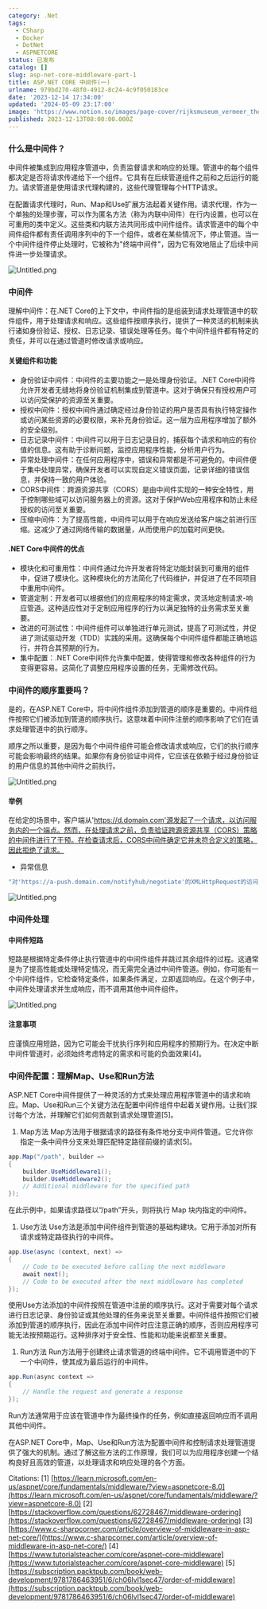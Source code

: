 ```yaml
---
category: .Net
tags:
  - CSharp
  - Docker
  - DotNet
  - ASPNETCORE
status: 已发布
catalog: []
slug: asp-net-core-middleware-part-1
title: ASP.NET CORE 中间件(一)
urlname: 979bd270-48f0-4912-8c24-4c9f050183ce
date: '2023-12-14 17:34:00'
updated: '2024-05-09 23:17:00'
image: 'https://www.notion.so/images/page-cover/rijksmuseum_vermeer_the_milkmaid.jpg'
published: 2023-12-13T08:00:00.000Z
---
```


### 什么是中间件？


中间件被集成到应用程序管道中，负责监督请求和响应的处理。管道中的每个组件都决定是否将请求传递给下一个组件。它具有在后续管道组件之前和之后运行的能力。请求管道是使用请求代理构建的，这些代理管理每个HTTP请求。


在配置请求代理时，Run、Map和Use扩展方法起着关键作用。请求代理，作为一个单独的处理步骤，可以作为匿名方法（称为内联中间件）在行内设置，也可以在可重用的类中定义。这些类和内联方法共同形成中间件组件。请求管道中的每个中间件组件都有责任调用序列中的下一个组件，或者在某些情况下，停止管道。当一个中间件组件停止处理时，它被称为"终端中间件"，因为它有效地阻止了后续中间件进一步处理请求。


![Untitled.png](https://prod-files-secure.s3.us-west-2.amazonaws.com/5d24fe63-e567-4804-86f9-9fdc62e13082/da807807-d02d-4fa1-86b6-db45e4678714/Untitled.png?X-Amz-Algorithm=AWS4-HMAC-SHA256&X-Amz-Content-Sha256=UNSIGNED-PAYLOAD&X-Amz-Credential=ASIAZI2LB466SUG5FFYU%2F20250129%2Fus-west-2%2Fs3%2Faws4_request&X-Amz-Date=20250129T213245Z&X-Amz-Expires=3600&X-Amz-Security-Token=IQoJb3JpZ2luX2VjEI3%2F%2F%2F%2F%2F%2F%2F%2F%2F%2FwEaCXVzLXdlc3QtMiJHMEUCIQCQ71p4JEHAGhDJUrJ1T5Loeg2HlSSp5i3xhHIdXmRlbwIgY6kGBqqHHv5BbXeR40ddkic6viNO7yEWT9YVQ3M6TZcqiAQIlv%2F%2F%2F%2F%2F%2F%2F%2F%2F%2FARAAGgw2Mzc0MjMxODM4MDUiDIfoxqjj4PBrGcSYICrcA8XZqP0gblldvk8jv352IBQ0LcCMo%2B2pkLXmVXy%2BW9L41ml3wt8HVpOI5gjJFyl2F%2FzPFf%2FhvOLk0haQMuzhGMajYG7j2h4jXC%2F8VKFflBET8HKvTDWo9EAj6Kl%2B94%2FKZVaOcGtF9Bj4esWrDZEsSa0aKYpeE5PLZB%2ByWYrih4%2B8zbXfQpEicvNQEuTuK1q54yVVDxYRTtW76iDwCnRZJLCg1f%2FYm9oWm4SrO4UwkTa%2FU6e%2FTg9cybKu5q%2BgnO8QUrl%2FHHDfQKF8%2B5itquNnWpv9JNowl4QG3%2Fuv0zDWALbDvlJTbCG2gWMcPbB8PJTqWVhtAFr6czG7aN571Sh0isG6%2BnN9ondr%2FSvuW8zwQgtK3cFZbSBdOYm%2FWUydtpL5ptOaEWsvaXRE8mXhYaO3sKdMPp81Nc37yaXwCrqtcMb0mW5Hb9UUHucIonRjq5EHDA3KgZXCjyREGZP1FAwi94nzVHtbCMTP0H2Nj7IR6OgYbMP0vzWbEYCsgLqUN8p%2FPgDxI5pGg4OLpjX55Rpoq5UuyoZdZtZw%2F%2BpA%2BxjYYIxntdn4QXU6YR%2Ff4Yy6IOIxxNXZpnQLH2l0l%2BDw6Mc12dN2Z3f2SWzvm2kjFz7%2FIXVHiqYD0EXOgvpTHa2wMPOo6rwGOqUBxvbWxX2V6I%2BzGyyJi1S6metuKEg018eUtrkl5cWQRtghwCPPZsB9aFy0Pd3wTrpVRTBl6o4LlY0Dfsdo5S%2FtGeo1EDZNjiM7%2BPWWmNZcQr3LzNGJLPO2zytnCsj%2BECs3hLJAljUH7rT5HBn32Z3ofszrGk1mfokSpafIR9zIwiBACvnP6B%2FccMNkR8q3bTHO240aEBn8f%2BJ5RasBDglcSOdOiI%2F7&X-Amz-Signature=722168bb8e92bb5cb19a0b5a61cd9fd895526d93298ea1b2a272ed7292466045&X-Amz-SignedHeaders=host&x-id=GetObject)


### 中间件


理解中间件：在.NET Core的上下文中，中间件指的是组装到请求处理管道中的软件组件，用于处理请求和响应。这些组件按顺序执行，提供了一种灵活的机制来执行诸如身份验证、授权、日志记录、错误处理等任务。每个中间件组件都有特定的责任，并可以在通过管道时修改请求或响应。


#### 关键组件和功能

- 身份验证中间件：中间件的主要功能之一是处理身份验证。.NET Core中间件允许开发者无缝地将身份验证机制集成到管道中。这对于确保只有授权用户可以访问受保护的资源至关重要。
- 授权中间件：授权中间件通过确定经过身份验证的用户是否具有执行特定操作或访问某些资源的必要权限，来补充身份验证。这一层为应用程序增加了额外的安全级别。
- 日志记录中间件：中间件可以用于日志记录目的，捕获每个请求和响应的有价值的信息。这有助于诊断问题，监控应用程序性能，分析用户行为。
- 异常处理中间件：在任何应用程序中，错误和异常都是不可避免的。中间件便于集中处理异常，确保开发者可以实现自定义错误页面，记录详细的错误信息，并保持一致的用户体验。
- CORS中间件：跨源资源共享（CORS）是由中间件实现的一种安全特性，用于控制哪些域可以访问服务器上的资源。这对于保护Web应用程序和防止未经授权的访问至关重要。
- 压缩中间件：为了提高性能，中间件可以用于在响应发送给客户端之前进行压缩。这减少了通过网络传输的数据量，从而使用户的加载时间更快。

#### .NET Core中间件的优点

- 模块化和可重用性：中间件通过允许开发者将特定功能封装到可重用的组件中，促进了模块化。这种模块化的方法简化了代码维护，并促进了在不同项目中重用中间件。
- 管道定制：开发者可以根据他们的应用程序的特定需求，灵活地定制请求-响应管道。这种适应性对于定制应用程序的行为以满足独特的业务需求至关重要。
- 改进的可测试性：中间件组件可以单独进行单元测试，提高了可测试性，并促进了测试驱动开发（TDD）实践的采用。这确保每个中间件组件都能正确地运行，并符合其预期的行为。
- 集中配置：.NET Core中间件允许集中配置，使得管理和修改各种组件的行为变得更容易。这简化了调整应用程序设置的任务，无需修改代码。

### 中间件的顺序重要吗？


是的，在ASP.NET Core中，将中间件组件添加到管道的顺序是重要的。中间件组件按照它们被添加到管道的顺序执行。这意味着中间件注册的顺序影响了它们在请求处理管道中的执行顺序。


顺序之所以重要，是因为每个中间件组件可能会修改请求或响应，它们的执行顺序可能会影响最终的结果。如果你有身份验证中间件，它应该在依赖于经过身份验证的用户信息的其他中间件之前执行。


![Untitled.png](https://prod-files-secure.s3.us-west-2.amazonaws.com/5d24fe63-e567-4804-86f9-9fdc62e13082/24f795a2-1c5a-4a6b-a0d8-2afb160076f1/Untitled.png?X-Amz-Algorithm=AWS4-HMAC-SHA256&X-Amz-Content-Sha256=UNSIGNED-PAYLOAD&X-Amz-Credential=ASIAZI2LB466SUG5FFYU%2F20250129%2Fus-west-2%2Fs3%2Faws4_request&X-Amz-Date=20250129T213245Z&X-Amz-Expires=3600&X-Amz-Security-Token=IQoJb3JpZ2luX2VjEI3%2F%2F%2F%2F%2F%2F%2F%2F%2F%2FwEaCXVzLXdlc3QtMiJHMEUCIQCQ71p4JEHAGhDJUrJ1T5Loeg2HlSSp5i3xhHIdXmRlbwIgY6kGBqqHHv5BbXeR40ddkic6viNO7yEWT9YVQ3M6TZcqiAQIlv%2F%2F%2F%2F%2F%2F%2F%2F%2F%2FARAAGgw2Mzc0MjMxODM4MDUiDIfoxqjj4PBrGcSYICrcA8XZqP0gblldvk8jv352IBQ0LcCMo%2B2pkLXmVXy%2BW9L41ml3wt8HVpOI5gjJFyl2F%2FzPFf%2FhvOLk0haQMuzhGMajYG7j2h4jXC%2F8VKFflBET8HKvTDWo9EAj6Kl%2B94%2FKZVaOcGtF9Bj4esWrDZEsSa0aKYpeE5PLZB%2ByWYrih4%2B8zbXfQpEicvNQEuTuK1q54yVVDxYRTtW76iDwCnRZJLCg1f%2FYm9oWm4SrO4UwkTa%2FU6e%2FTg9cybKu5q%2BgnO8QUrl%2FHHDfQKF8%2B5itquNnWpv9JNowl4QG3%2Fuv0zDWALbDvlJTbCG2gWMcPbB8PJTqWVhtAFr6czG7aN571Sh0isG6%2BnN9ondr%2FSvuW8zwQgtK3cFZbSBdOYm%2FWUydtpL5ptOaEWsvaXRE8mXhYaO3sKdMPp81Nc37yaXwCrqtcMb0mW5Hb9UUHucIonRjq5EHDA3KgZXCjyREGZP1FAwi94nzVHtbCMTP0H2Nj7IR6OgYbMP0vzWbEYCsgLqUN8p%2FPgDxI5pGg4OLpjX55Rpoq5UuyoZdZtZw%2F%2BpA%2BxjYYIxntdn4QXU6YR%2Ff4Yy6IOIxxNXZpnQLH2l0l%2BDw6Mc12dN2Z3f2SWzvm2kjFz7%2FIXVHiqYD0EXOgvpTHa2wMPOo6rwGOqUBxvbWxX2V6I%2BzGyyJi1S6metuKEg018eUtrkl5cWQRtghwCPPZsB9aFy0Pd3wTrpVRTBl6o4LlY0Dfsdo5S%2FtGeo1EDZNjiM7%2BPWWmNZcQr3LzNGJLPO2zytnCsj%2BECs3hLJAljUH7rT5HBn32Z3ofszrGk1mfokSpafIR9zIwiBACvnP6B%2FccMNkR8q3bTHO240aEBn8f%2BJ5RasBDglcSOdOiI%2F7&X-Amz-Signature=0d2fc11f9f9ecae8efc3d2b773b177cfdbdbffa56427e4c89b49b52840ee9d26&X-Amz-SignedHeaders=host&x-id=GetObject)


#### 举例


在给定的场景中，客户端从'https://d.domain.com'源发起了一个请求，以访问服务内的一个端点。然而，在处理请求之前，负责验证跨源资源共享（CORS）策略的中间件进行了干预。在检查请求后，CORS中间件确定它并未符合定义的策略，因此拒绝了请求。

- 异常信息

```c#
"对'https://a-push.domain.com/notifyhub/negotiate'的XMLHttpRequest的访问，源自'https://d.domain.com'，已被CORS策略阻止：预检请求的响应未通过访问控制检查：请求的资源上没有'Access-Control-Allow-Origin'头。"[1][2][3]
```


![Untitled.png](https://prod-files-secure.s3.us-west-2.amazonaws.com/5d24fe63-e567-4804-86f9-9fdc62e13082/371d9517-dafe-4432-94b7-2d14d1593167/Untitled.png?X-Amz-Algorithm=AWS4-HMAC-SHA256&X-Amz-Content-Sha256=UNSIGNED-PAYLOAD&X-Amz-Credential=ASIAZI2LB466SUG5FFYU%2F20250129%2Fus-west-2%2Fs3%2Faws4_request&X-Amz-Date=20250129T213245Z&X-Amz-Expires=3600&X-Amz-Security-Token=IQoJb3JpZ2luX2VjEI3%2F%2F%2F%2F%2F%2F%2F%2F%2F%2FwEaCXVzLXdlc3QtMiJHMEUCIQCQ71p4JEHAGhDJUrJ1T5Loeg2HlSSp5i3xhHIdXmRlbwIgY6kGBqqHHv5BbXeR40ddkic6viNO7yEWT9YVQ3M6TZcqiAQIlv%2F%2F%2F%2F%2F%2F%2F%2F%2F%2FARAAGgw2Mzc0MjMxODM4MDUiDIfoxqjj4PBrGcSYICrcA8XZqP0gblldvk8jv352IBQ0LcCMo%2B2pkLXmVXy%2BW9L41ml3wt8HVpOI5gjJFyl2F%2FzPFf%2FhvOLk0haQMuzhGMajYG7j2h4jXC%2F8VKFflBET8HKvTDWo9EAj6Kl%2B94%2FKZVaOcGtF9Bj4esWrDZEsSa0aKYpeE5PLZB%2ByWYrih4%2B8zbXfQpEicvNQEuTuK1q54yVVDxYRTtW76iDwCnRZJLCg1f%2FYm9oWm4SrO4UwkTa%2FU6e%2FTg9cybKu5q%2BgnO8QUrl%2FHHDfQKF8%2B5itquNnWpv9JNowl4QG3%2Fuv0zDWALbDvlJTbCG2gWMcPbB8PJTqWVhtAFr6czG7aN571Sh0isG6%2BnN9ondr%2FSvuW8zwQgtK3cFZbSBdOYm%2FWUydtpL5ptOaEWsvaXRE8mXhYaO3sKdMPp81Nc37yaXwCrqtcMb0mW5Hb9UUHucIonRjq5EHDA3KgZXCjyREGZP1FAwi94nzVHtbCMTP0H2Nj7IR6OgYbMP0vzWbEYCsgLqUN8p%2FPgDxI5pGg4OLpjX55Rpoq5UuyoZdZtZw%2F%2BpA%2BxjYYIxntdn4QXU6YR%2Ff4Yy6IOIxxNXZpnQLH2l0l%2BDw6Mc12dN2Z3f2SWzvm2kjFz7%2FIXVHiqYD0EXOgvpTHa2wMPOo6rwGOqUBxvbWxX2V6I%2BzGyyJi1S6metuKEg018eUtrkl5cWQRtghwCPPZsB9aFy0Pd3wTrpVRTBl6o4LlY0Dfsdo5S%2FtGeo1EDZNjiM7%2BPWWmNZcQr3LzNGJLPO2zytnCsj%2BECs3hLJAljUH7rT5HBn32Z3ofszrGk1mfokSpafIR9zIwiBACvnP6B%2FccMNkR8q3bTHO240aEBn8f%2BJ5RasBDglcSOdOiI%2F7&X-Amz-Signature=44cd05ec1a48ed8f4632e287eb9b2029e876f2135dcea836d63b9f4cc4b99351&X-Amz-SignedHeaders=host&x-id=GetObject)


### 中间件处理


#### 中间件短路
短路是根据特定条件停止执行管道中的中间件组件并跳过其余组件的过程。这通常是为了提高性能或处理特定情况，而无需完全通过中间件管道。例如，你可能有一个中间件组件，它检查特定条件，如果条件满足，立即返回响应。在这个例子中，中间件处理请求并生成响应，而不调用其他中间件组件。


![Untitled.png](https://prod-files-secure.s3.us-west-2.amazonaws.com/5d24fe63-e567-4804-86f9-9fdc62e13082/e8a1d943-cb51-4723-936e-23c6af2fb0f9/Untitled.png?X-Amz-Algorithm=AWS4-HMAC-SHA256&X-Amz-Content-Sha256=UNSIGNED-PAYLOAD&X-Amz-Credential=ASIAZI2LB466SUG5FFYU%2F20250129%2Fus-west-2%2Fs3%2Faws4_request&X-Amz-Date=20250129T213245Z&X-Amz-Expires=3600&X-Amz-Security-Token=IQoJb3JpZ2luX2VjEI3%2F%2F%2F%2F%2F%2F%2F%2F%2F%2FwEaCXVzLXdlc3QtMiJHMEUCIQCQ71p4JEHAGhDJUrJ1T5Loeg2HlSSp5i3xhHIdXmRlbwIgY6kGBqqHHv5BbXeR40ddkic6viNO7yEWT9YVQ3M6TZcqiAQIlv%2F%2F%2F%2F%2F%2F%2F%2F%2F%2FARAAGgw2Mzc0MjMxODM4MDUiDIfoxqjj4PBrGcSYICrcA8XZqP0gblldvk8jv352IBQ0LcCMo%2B2pkLXmVXy%2BW9L41ml3wt8HVpOI5gjJFyl2F%2FzPFf%2FhvOLk0haQMuzhGMajYG7j2h4jXC%2F8VKFflBET8HKvTDWo9EAj6Kl%2B94%2FKZVaOcGtF9Bj4esWrDZEsSa0aKYpeE5PLZB%2ByWYrih4%2B8zbXfQpEicvNQEuTuK1q54yVVDxYRTtW76iDwCnRZJLCg1f%2FYm9oWm4SrO4UwkTa%2FU6e%2FTg9cybKu5q%2BgnO8QUrl%2FHHDfQKF8%2B5itquNnWpv9JNowl4QG3%2Fuv0zDWALbDvlJTbCG2gWMcPbB8PJTqWVhtAFr6czG7aN571Sh0isG6%2BnN9ondr%2FSvuW8zwQgtK3cFZbSBdOYm%2FWUydtpL5ptOaEWsvaXRE8mXhYaO3sKdMPp81Nc37yaXwCrqtcMb0mW5Hb9UUHucIonRjq5EHDA3KgZXCjyREGZP1FAwi94nzVHtbCMTP0H2Nj7IR6OgYbMP0vzWbEYCsgLqUN8p%2FPgDxI5pGg4OLpjX55Rpoq5UuyoZdZtZw%2F%2BpA%2BxjYYIxntdn4QXU6YR%2Ff4Yy6IOIxxNXZpnQLH2l0l%2BDw6Mc12dN2Z3f2SWzvm2kjFz7%2FIXVHiqYD0EXOgvpTHa2wMPOo6rwGOqUBxvbWxX2V6I%2BzGyyJi1S6metuKEg018eUtrkl5cWQRtghwCPPZsB9aFy0Pd3wTrpVRTBl6o4LlY0Dfsdo5S%2FtGeo1EDZNjiM7%2BPWWmNZcQr3LzNGJLPO2zytnCsj%2BECs3hLJAljUH7rT5HBn32Z3ofszrGk1mfokSpafIR9zIwiBACvnP6B%2FccMNkR8q3bTHO240aEBn8f%2BJ5RasBDglcSOdOiI%2F7&X-Amz-Signature=da3f663c590d3ce2e2686bc89fdd001820252a064843abf3185d687af0c0573b&X-Amz-SignedHeaders=host&x-id=GetObject)


#### 注意事项


应谨慎应用短路，因为它可能会干扰执行序列和应用程序的预期行为。在决定中断中间件管道时，必须始终考虑特定的需求和可能的负面效果[4]。


### 中间件配置：理解Map、Use和Run方法


ASP.NET Core中间件提供了一种灵活的方式来处理应用程序管道中的请求和响应。Map、Use和Run三个关键方法在配置中间件组件中起着关键作用。让我们探讨每个方法，并理解它们如何贡献到请求处理管道[5]。

1. Map方法
Map方法用于根据请求的路径有条件地分支中间件管道。它允许你指定一条中间件分支来处理匹配特定路径前缀的请求[5]。

```c#
app.Map("/path", builder =>
{
    builder.UseMiddleware1();
    builder.UseMiddleware2();
    // Additional middleware for the specified path
});
```


在此示例中，如果请求路径以“/path”开头，则将执行 Map 块内指定的中间件。

1. Use方法
Use方法是添加中间件组件到管道的基础构建块。它用于添加对所有请求或特定路径执行的中间件。

```c#
app.Use(async (context, next) =>
{
    // Code to be executed before calling the next middleware
    await next();
    // Code to be executed after the next middleware has completed
});
```


使用Use方法添加的中间件按照在管道中注册的顺序执行。这对于需要对每个请求进行日志记录、身份验证或其他处理的任务来说至关重要。中间件组件按照它们被添加到管道的顺序执行，因此在添加中间件时应注意正确的顺序，否则应用程序可能无法按预期运行。这种排序对于安全性、性能和功能来说都至关重要。

1. Run方法
Run方法用于创建终止请求管道的终端中间件。它不调用管道中的下一个中间件，使其成为最后运行的中间件。

```c#
app.Run(async context =>
{
    // Handle the request and generate a response
});
```


Run方法通常用于应该在管道中作为最终操作的任务，例如直接返回响应而不调用其他中间件。


在ASP.NET Core中，Map、Use和Run方法为配置中间件和控制请求处理管道提供了强大的机制。通过了解这些方法的工作原理，我们可以为应用程序创建一个结构良好且高效的管道，以处理请求和响应处理的各个方面。


Citations:
[1] [https://learn.microsoft.com/en-us/aspnet/core/fundamentals/middleware/?view=aspnetcore-8.0](https://learn.microsoft.com/en-us/aspnet/core/fundamentals/middleware/?view=aspnetcore-8.0)
[2] [https://stackoverflow.com/questions/62728467/middleware-ordering](https://stackoverflow.com/questions/62728467/middleware-ordering)
[3] [https://www.c-sharpcorner.com/article/overview-of-middleware-in-asp-net-core/](https://www.c-sharpcorner.com/article/overview-of-middleware-in-asp-net-core/)
[4] [https://www.tutorialsteacher.com/core/aspnet-core-middleware](https://www.tutorialsteacher.com/core/aspnet-core-middleware)
[5] [https://subscription.packtpub.com/book/web-development/9781786463951/6/ch06lvl1sec47/order-of-middleware](https://subscription.packtpub.com/book/web-development/9781786463951/6/ch06lvl1sec47/order-of-middleware)

